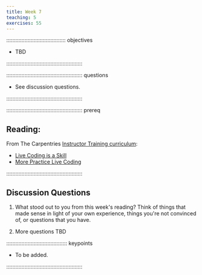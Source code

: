 ```yaml
---
title: Week 7
teaching: 5
exercises: 55
---
```


::::::::::::::::::::::::::::::::::::::: objectives

- TBD

::::::::::::::::::::::::::::::::::::::::::::::::::

:::::::::::::::::::::::::::::::::::::::::::::::::: questions

- See discussion questions.

::::::::::::::::::::::::::::::::::::::::::::::::::

:::::::::::::::::::::::::::::::::::::::::::::::::: prereq 

## Reading:

From The Carpentries [Instructor Training curriculum](https://carpentries.github.io/instructor-training/instructor/index.html): 

* [Live Coding is a Skill](https://carpentries.github.io/instructor-training/instructor/17-live.html)
* [More Practice Live Coding](https://carpentries.github.io/instructor-training/instructor/20-performance.html)

::::::::::::::::::::::::::::::::::::::::::::::::::


## Discussion Questions

1. What stood out to you from this week's reading? Think of things that made sense in light of your own experience, things you're not convinced of, or questions that you have.

1. More questions TBD

:::::::::::::::::::::::::::::::::::::::: keypoints

- To be added.

::::::::::::::::::::::::::::::::::::::::::::::::::


